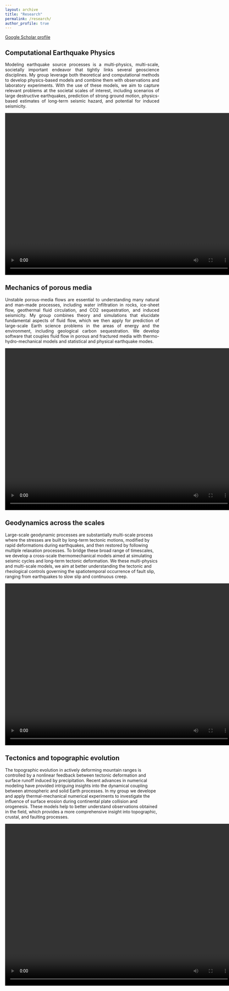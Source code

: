 ```yaml
---
layout: archive
title: "Research"
permalink: /research/
author_profile: true
---
```

<a href="https://scholar.google.com/citations?user=nvfIto8AAAAJ&hl=en" target="_blank">Google Scholar profile</a>

## Computational Earthquake Physics

<p style='text-align: justify;'> Modeling earthquake source processes is a multi-physics, multi-scale, societally important endeavor that tightly links several geoscience disciplines. My group leverage both theoretical and computational methods to develop physics-based models and combine them with observations and laboratory experiments. With the use of these models, we aim to capture relevant problems at the societal scales of interest, including scenarios of large destructive earthquakes, prediction of strong ground motion, physics-based estimates of long-term seismic hazard, and potential for induced seismicity. </p>

<!-- HTML -->
<video class="responsive-video" autoplay="true" loop="true" controls>
  <source src="http://lucadalzilio.github.io/videos/sz_t1_Vslip-1.mp4" type="video/mp4">
</video>

<!-- CSS -->
<style>
  .responsive-video {
    width: 744px;
    height: 528px;
  }

  /* Media query for devices with a max width of 600px (e.g., mobile devices) */
  @media (max-width: 600px) {
    .responsive-video {
      width: 100%;
      height: auto;
    }
  }
</style>

## Mechanics of porous media

<p style='text-align: justify;'> Unstable porous-media flows are essential to understanding many natural and man-made processes, including water infiltration in rocks, ice-sheet flow, geothermal fluid circulation, and CO2 sequestration, and induced seismicity. My group combines theory and simulations that elucidate fundamental aspects of fluid flow, which we then apply for prediction of large-scale Earth science problems in the areas of energy and the environment, including geological carbon sequestration. We develop software that couples fluid flow in porous and fractured media with thermo-hydro-mechanical models and statistical and physical earthquake modes. </p>

<!-- HTML -->
<video class="responsive-video" autoplay="true" loop="true" controls>
  <source src="http://lucadalzilio.github.io/videos/PW_high_resolution_nocolorbar.mp4" type="video/mp4">
</video>

<!-- CSS -->
<style>
  .responsive-video {
    width: 446px;
    height: 316px;
  }

  /* Media query for devices with a max width of 600px (e.g., mobile devices) */
  @media (max-width: 600px) {
    .responsive-video {
      width: 100%;
      height: auto;
    }
  }
</style>

## Geodynamics across the scales

Large-scale geodynamic processes are substantially multi-scale process where the stresses are built by long-term tectonic motions, modified by rapid deformations during earthquakes, and then restored by following multiple relaxation processes. To bridge these broad range of timescales, we develop a cross-scale thermomechanical models aimed at simulating seismic cycles and long-term tectonic deformation. We these multi-physics and multi-scale models, we aim at better understanding the tectonic and rheological controls governing the spatiotemporal occurrence of fault slip, ranging from earthquakes to slow slip and continuous creep. 

<!-- HTML -->
<video class="responsive-video" autoplay="true" loop="true" controls>
  <source src="http://lucadalzilio.github.io/videos/subduction2.mp4" type="video/mp4">
</video>

<!-- CSS -->
<style>
  .responsive-video {
    width: 744px;
    height: 528px;
  }

  /* Media query for devices with a max width of 600px (e.g., mobile devices) */
  @media (max-width: 600px) {
    .responsive-video {
      width: 100%;
      height: auto;
    }
  }
</style>

## Tectonics and topographic evolution

The topographic evolution in actively deforming mountain ranges is controlled by a nonlinear feedback between tectonic deformation and surface runoff induced by precipitation. Recent advances in numerical modeling have provided intriguing insights into the dynamical coupling between atmospheric and solid Earth processes. In my group we develope and apply thermal-mechanical numerical experiments to investigate the influence of surface erosion during continental plate collision and orogenesis. These models help to better understand observations obtained in the field, which provides a more comprehensive insight into topographic, crustal, and faulting processes.

<!-- HTML -->
<video class="responsive-video" autoplay="true" loop="true" controls>
  <source src="http://lucadalzilio.github.io/videos/hima_video.mp4" type="video/mp4">
</video>

<!-- CSS -->
<style>
  .responsive-video {
    width: 744px;
    height: 528px;
  }

  /* Media query for devices with a max width of 600px (e.g., mobile devices) */
  @media (max-width: 600px) {
    .responsive-video {
      width: 100%;
      height: auto;
    }
  }
</style>